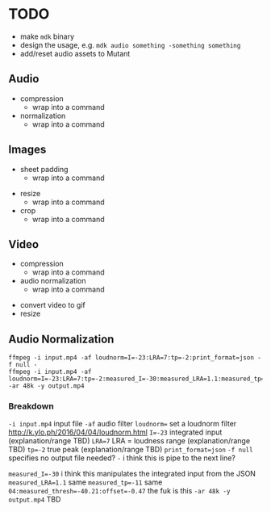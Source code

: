 # TODO

- make `mdk` binary
- design the usage, e.g. `mdk audio something -something something`
- add/reset audio assets to Mutant

## Audio

+ compression
	- wrap into a command
+ normalization
	- wrap into a command

## Images

+ sheet padding
	- wrap into a command
- resize
	- wrap into a command
- crop
	- wrap into a command

## Video

+ compression
	- wrap into a command
+ audio normalization
	- wrap into a command
- convert video to gif
- resize

## Audio Normalization

```
ffmpeg -i input.mp4 -af loudnorm=I=-23:LRA=7:tp=-2:print_format=json -f null -
ffmpeg -i input.mp4 -af loudnorm=I=-23:LRA=7:tp=-2:measured_I=-30:measured_LRA=1.1:measured_tp=-11:measured_thresh=-40.21:offset=-0.47 -ar 48k -y output.mp4
```

### Breakdown

`-i input.mp4` input file
`-af` audio filter
	`loudnorm=` set a loudnorm filter http://k.ylo.ph/2016/04/04/loudnorm.html
		`I=-23` integrated input (explanation/range TBD)
		`LRA=7` LRA = loudness range (explanation/range TBD)
		`tp=-2` true peak (explanation/range TBD)
		`print_format=json`
	`-f null` specifies no output file needed?
	`-` i think this is pipe to the next line?

`measured_I=-30` i think this manipulates the integrated input from the JSON
`measured_LRA=1.1` same
`measured_tp=-11` same
`04:measured_thresh=-40.21:offset=-0.47` the fuk is this
`-ar 48k -y output.mp4` TBD
